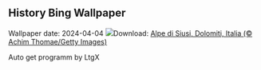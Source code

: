 ## History Bing Wallpaper
Wallpaper date: 2024-04-04
![](https://www.bing.com/th?id=OHR.DolomitesSeiserAlm_IT-IT7507692792_UHD.jpg&w=1000)Download: [Alpe di Siusi, Dolomiti, Italia (© Achim Thomae/Getty Images)](https://www.bing.com/th?id=OHR.DolomitesSeiserAlm_IT-IT7507692792_UHD.jpg)

Auto get programm by LtgX
